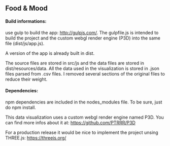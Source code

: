 Food & Mood
----------

#### Build informations: ####

use gulp to build the app: http://gulpjs.com/.
The gulpfile.js is intended to build the project and the custom webgl render engine (P3D) into the same file (dist/js/app.js).

A version of the app is already built in dist.

The source files are stored in src/js and the data files are stored in dist/resources/data. All the data used in the visualization is stored in .json files parsed from .csv files. I removed several sections of the original files to reduce their weight.

#### Dependencies: ####

npm dependencies are included in the nodes_modules file.
To be sure, just do npm install.

This data visualization uses a custom webgl render engine named P3D.
You can find more infos about it at: https://github.com/PTRRR/P3D

For a production release it would be nice to implement the project unsing THREE.js: https://threejs.org/
